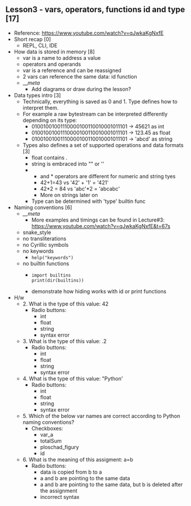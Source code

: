 ## Lesson3 - vars, operators, functions id and type [17]
- Reference: https://www.youtube.com/watch?v=qJwkaKgNxfE
- Short recap [0]
    -   REPL, CLI, IDE
- How data is stored in memory [8]
    - var is a name to address a value
    - operators and operands
    - var is a reference and can be reassigned
    - 2 vars can reference the same data: id function
    - ___meta_
        - Add diagrams or draw during the lesson?
- Data types intro [3]
    -   Technically, everything is saved as 0 and 1. Type defines how to interpret them.
    -   For example a raw bytestream can be interpreted differently depending on its type:
        -   01001001001110000100110010001011101 -> 45621 as int
        -   01001001001110000100110010001011101 -> 123.45 as float
        -   01001001001110000100110010001011101 -> 'abcd' as string
    -   Types also defines a set of supported operations and data formats [3]
        -   float contains .
        -   string is embraced into "" or ''
        -   + and * operators are different for numeric and string tyes
            -   42+1=43 vs '42' + '1' = '421'
            -   42*2 = 84 vs 'abc'*2 = 'abcabc'
            -   More on strings later on
        -   Type can be determined with 'type' builtin func
- Naming conventions [6]
    - *__meta*
        -   More examples and timings can be found in Lecture#3: <https://www.youtube.com/watch?v=qJwkaKgNxfE&t=67s>
    - snake_style
    - no transliterations
    - no Cyrillic symbols
    - no keywords
        - ```help("keywords")```
    - no builtin functions
        - ```
          import builtins
          print(dir(builtins))
          ```
        - demonstrate how hiding works with id or print functions
- H/w
    - 2\. What is the type of this value: 42
        -   Radio buttons:
            -   int
            -   float
            -   string
            -   syntax error
    - 3\. What is the type of this value: .2
        -   Radio buttons:
            -   int
            -   float
            -   string
            -   syntax error
    - 4\. What is the type of this value: "Python'
        -   Radio buttons:
            -   int
            -   float
            -   string
            -   syntax error
    - 5\. Which of the below var names are correct according to Python naming conventions?
        -   Checkboxes:
            - var_a
            - totalSum
            - ploschad_figury
            - id
    - 6\. What is the meaning of this assigment: a=b
        -   Radio buttons:
            -   data is copied from b to a
            -   a and b are pointing to the same data
            -   a and b are pointing to the same data, but b is deleted after the assignment
            -   incorrect syntax